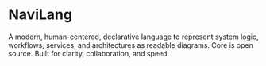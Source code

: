 # NaviLang
A modern, human-centered, declarative language to represent system logic, workflows, services, and architectures as readable diagrams. Core is open source. Built for clarity, collaboration, and speed.
